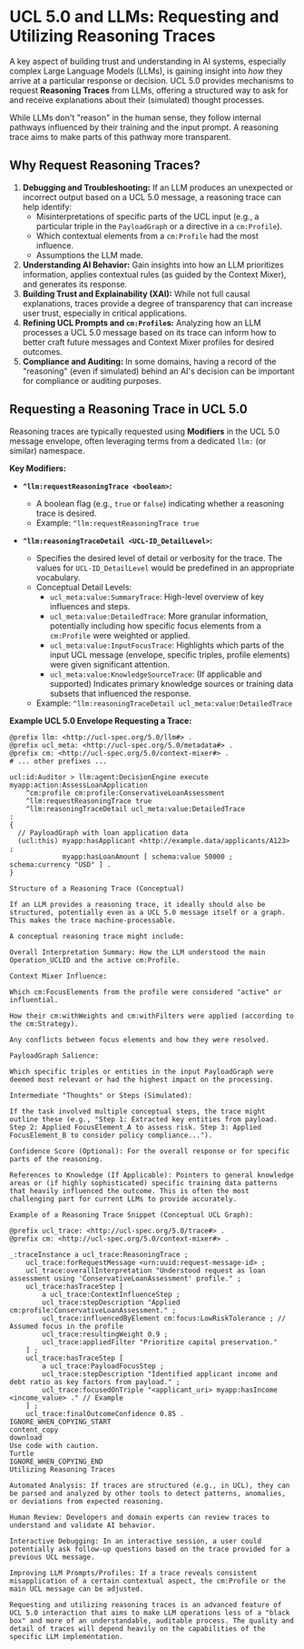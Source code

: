 # UCL 5.0 and LLMs: Requesting and Utilizing Reasoning Traces

A key aspect of building trust and understanding in AI systems, especially complex Large Language Models (LLMs), is gaining insight into *how* they arrive at a particular response or decision. UCL 5.0 provides mechanisms to request **Reasoning Traces** from LLMs, offering a structured way to ask for and receive explanations about their (simulated) thought processes.

While LLMs don't "reason" in the human sense, they follow internal pathways influenced by their training and the input prompt. A reasoning trace aims to make parts of this pathway more transparent.

## Why Request Reasoning Traces?

1.  **Debugging and Troubleshooting:** If an LLM produces an unexpected or incorrect output based on a UCL 5.0 message, a reasoning trace can help identify:
    *   Misinterpretations of specific parts of the UCL input (e.g., a particular triple in the `PayloadGraph` or a directive in a `cm:Profile`).
    *   Which contextual elements from a `cm:Profile` had the most influence.
    *   Assumptions the LLM made.
2.  **Understanding AI Behavior:** Gain insights into how an LLM prioritizes information, applies contextual rules (as guided by the Context Mixer), and generates its response.
3.  **Building Trust and Explainability (XAI):** While not full causal explanations, traces provide a degree of transparency that can increase user trust, especially in critical applications.
4.  **Refining UCL Prompts and `cm:Profile`s:** Analyzing how an LLM processes a UCL 5.0 message based on its trace can inform how to better craft future messages and Context Mixer profiles for desired outcomes.
5.  **Compliance and Auditing:** In some domains, having a record of the "reasoning" (even if simulated) behind an AI's decision can be important for compliance or auditing purposes.

## Requesting a Reasoning Trace in UCL 5.0

Reasoning traces are typically requested using **Modifiers** in the UCL 5.0 message envelope, often leveraging terms from a dedicated `llm:` (or similar) namespace.

**Key Modifiers:**

*   **`^llm:requestReasoningTrace <boolean>`:**
    *   A boolean flag (e.g., `true` or `false`) indicating whether a reasoning trace is desired.
    *   Example: `^llm:requestReasoningTrace true`

*   **`^llm:reasoningTraceDetail <UCL-ID_DetailLevel>`:**
    *   Specifies the desired level of detail or verbosity for the trace. The values for `UCL-ID_DetailLevel` would be predefined in an appropriate vocabulary.
    *   Conceptual Detail Levels:
        *   `ucl_meta:value:SummaryTrace`: High-level overview of key influences and steps.
        *   `ucl_meta:value:DetailedTrace`: More granular information, potentially including how specific focus elements from a `cm:Profile` were weighted or applied.
        *   `ucl_meta:value:InputFocusTrace`: Highlights which parts of the input UCL message (envelope, specific triples, profile elements) were given significant attention.
        *   `ucl_meta:value:KnowledgeSourceTrace`: (If applicable and supported) Indicates primary knowledge sources or training data subsets that influenced the response.
    *   Example: `^llm:reasoningTraceDetail ucl_meta:value:DetailedTrace`

**Example UCL 5.0 Envelope Requesting a Trace:**
```ucl
@prefix llm: <http://ucl-spec.org/5.0/llm#> .
@prefix ucl_meta: <http://ucl-spec.org/5.0/metadata#> .
@prefix cm: <http://ucl-spec.org/5.0/context-mixer#> .
# ... other prefixes ...

ucl:id:Auditor > llm:agent:DecisionEngine execute myapp:action:AssessLoanApplication
    ^cm:profile cm:profile:ConservativeLoanAssessment
    ^llm:requestReasoningTrace true
    ^llm:reasoningTraceDetail ucl_meta:value:DetailedTrace
:
{
  // PayloadGraph with loan application data
  (ucl:this) myapp:hasApplicant <http://example.data/applicants/A123> ;
             myapp:hasLoanAmount [ schema:value 50000 ; schema:currency "USD" ] .
}

Structure of a Reasoning Trace (Conceptual)

If an LLM provides a reasoning trace, it ideally should also be structured, potentially even as a UCL 5.0 message itself or a graph. This makes the trace machine-processable.

A conceptual reasoning trace might include:

Overall Interpretation Summary: How the LLM understood the main Operation_UCLID and the active cm:Profile.

Context Mixer Influence:

Which cm:FocusElements from the profile were considered "active" or influential.

How their cm:withWeights and cm:withFilters were applied (according to the cm:Strategy).

Any conflicts between focus elements and how they were resolved.

PayloadGraph Salience:

Which specific triples or entities in the input PayloadGraph were deemed most relevant or had the highest impact on the processing.

Intermediate "Thoughts" or Steps (Simulated):

If the task involved multiple conceptual steps, the trace might outline these (e.g., "Step 1: Extracted key entities from payload. Step 2: Applied FocusElement_A to assess risk. Step 3: Applied FocusElement_B to consider policy compliance...").

Confidence Score (Optional): For the overall response or for specific parts of the reasoning.

References to Knowledge (If Applicable): Pointers to general knowledge areas or (if highly sophisticated) specific training data patterns that heavily influenced the outcome. This is often the most challenging part for current LLMs to provide accurately.

Example of a Reasoning Trace Snippet (Conceptual UCL Graph):

@prefix ucl_trace: <http://ucl-spec.org/5.0/trace#> .
@prefix cm: <http://ucl-spec.org/5.0/context-mixer#> .

_:traceInstance a ucl_trace:ReasoningTrace ;
    ucl_trace:forRequestMessage <urn:uuid:request-message-id> ;
    ucl_trace:overallInterpretation "Understood request as loan assessment using 'ConservativeLoanAssessment' profile." ;
    ucl_trace:hasTraceStep [
        a ucl_trace:ContextInfluenceStep ;
        ucl_trace:stepDescription "Applied cm:profile:ConservativeLoanAssessment." ;
        ucl_trace:influencedByElement cm:focus:LowRiskTolerance ; // Assumed focus in the profile
        ucl_trace:resultingWeight 0.9 ;
        ucl_trace:appliedFilter "Prioritize capital preservation."
    ] ;
    ucl_trace:hasTraceStep [
        a ucl_trace:PayloadFocusStep ;
        ucl_trace:stepDescription "Identified applicant income and debt ratio as key factors from payload." ;
        ucl_trace:focusedOnTriple "<applicant_uri> myapp:hasIncome <income_value> ." // Example
    ] ;
    ucl_trace:finalOutcomeConfidence 0.85 .
IGNORE_WHEN_COPYING_START
content_copy
download
Use code with caution.
Turtle
IGNORE_WHEN_COPYING_END
Utilizing Reasoning Traces

Automated Analysis: If traces are structured (e.g., in UCL), they can be parsed and analyzed by other tools to detect patterns, anomalies, or deviations from expected reasoning.

Human Review: Developers and domain experts can review traces to understand and validate AI behavior.

Interactive Debugging: In an interactive session, a user could potentially ask follow-up questions based on the trace provided for a previous UCL message.

Improving LLM Prompts/Profiles: If a trace reveals consistent misapplication of a certain contextual aspect, the cm:Profile or the main UCL message can be adjusted.

Requesting and utilizing reasoning traces is an advanced feature of UCL 5.0 interaction that aims to make LLM operations less of a "black box" and more of an understandable, auditable process. The quality and detail of traces will depend heavily on the capabilities of the specific LLM implementation.


